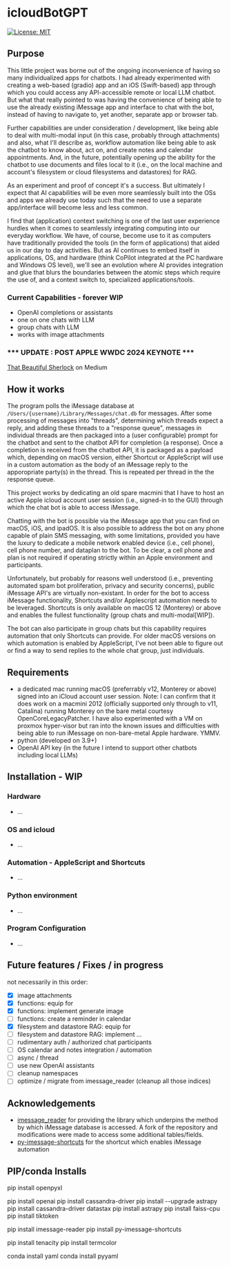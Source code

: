 # icloudBotGPT
 [![License: MIT](https://img.shields.io/badge/License-MIT-yellow.svg)](https://opensource.org/licenses/MIT)

 ## Purpose
 This little project was borne out of the ongoing inconvenience of having so many individualized apps for chatbots. I had already experimented with creating a web-based (gradio) app and an iOS (Swift-based) app through which you could access any API-accessible remote or local LLM chatbot. But what that really pointed to was having the convenience of being able to use the already existing iMessage app and interface to chat with the bot, instead of having to navigate to, yet another, separate app or browser tab.

 Further capabilities are under consideration / development, like being able to deal with multi-modal input (in this case, probably through attachments) and also, what I'll describe as, workflow automation like being able to ask the chatbot to know about, act on, and create notes and calendar appointments. And, in the future, potentially opening up the ability for the chatbot to use documents and files local to it (i.e., on the local machine and account's filesystem or cloud filesystems and datastores) for RAG.

 As an experiment and proof of concept it's a success. But ultimately I expect that AI capabilities will be even more seamlessly built into the OSs and apps we already use today such that the need to use a separate app/interface will become less and less common. 

 I find that (application) context switching is one of the last user experience hurdles when it comes to seamlessly integrating computing into our everyday workflow. We have, of course, become use to it as computers have traditionally provided the tools (in the form of applications) that aided us in our day to day activities. But as AI continues to embed itself in applications, OS, and hardware (think CoPilot integrated at the PC hardware and Windows OS level), we'll see an evolution where AI provides integration and glue that blurs the boundaries between the atomic steps which require the use of, and a context switch to, specialized applications/tools.

 ### Current Capabilities - forever WIP
 - OpenAI completions or assistants
 - one on one chats with LLM
 - group chats with LLM
 - works with image attachments

 ### *** UPDATE : POST APPLE WWDC 2024 KEYNOTE ***

[That Beautiful Sherlock](https://medium.com/@mark.emila/that-beautiful-sherlock-fc07857562f6) on Medium 

 ## How it works
 The program polls the iMessage database at `/Users/{username}/Library/Messages/chat.db` for messages. After some processing of messages into "threads", determining which threads expect a reply, and adding these threads to a "response queue", messages in individual threads are then packaged into a (user configurable) prompt for the chatbot and sent to the chatbot API for completion (a response). Once a completion is received from the chatbot API, it is packaged as a payload which, depending on macOS version, either Shortcut or AppleScript will use in a custom automation as the body of an iMessage reply to the apporopriate party(s) in the thread. This is repeated per thread in the the response queue.

 This project works by dedicating an old spare macmini that I have to host an active Apple icloud account user session (i.e., signed-in to the GUI) through which the chat bot is able to access iMessage.

 Chatting with the bot is possible via the iMessage app that you can find on macOS, iOS, and ipadOS. It is also possible to address the bot on any phone capable of plain SMS messaging, with some limitations, provided you have the luxury to dedicate a mobile network enabled device (i.e., cell phone), cell phone number, and dataplan to the bot. To be clear, a cell phone and plan is not required if operating strictly within an Apple environment and participants.

 Unfortunately, but probably for reasons well understood (i.e., preventing automated spam bot proliferation, privacy and security concerns), public iMessage API's are virtually non-existant. In order for the bot to access iMessage functionality, Shortcuts and/or Applescript automation needs to be leveraged. Shortcuts is only available on macOS 12 (Monterey) or above and enables the fullest functionality (group chats and multi-modal[WIP]).

 The bot can also participate in group chats but this capability requires automation that only Shortcuts can provide. For older macOS versions on which automation is enabled by AppleScript, I've not been able to figure out or find a way to send replies to the whole chat group, just individuals.

 ## Requirements
 - a dedicated mac running macOS (preferrably v12, Monterey or above) signed into an iCloud account user session. Note: I can confirm that it does work on a macmini 2012 (officially supported only through to v11, Catalina) running Monterey on the bare metal courtesy OpenCoreLegacyPatcher. I have also experimented with a VM on proxmox hyper-visor but ran into the known issues and difficulties with being able to run iMessage on non-bare-metal Apple hardware. YMMV.
 - python (developed on 3.9+)
 - OpenAI API key (in the future I intend to support other chatbots including local LLMs)

 ## Installation - WIP
 ### Hardware
 - ...
 
 ### OS and icloud
 - ...

 ### Automation - AppleScript and Shortcuts
 - ...
 
 ### Python environment
 - ...

 ### Program Configuration
 - ...

 ## Future features / Fixes / in progress
 not necessarily in this order:
 - [x] image attachments
 - [x] functions: equip for
 - [x] functions: implement generate image
 - [ ] functions: create a reminder in calendar
 - [x] filesystem and datastore RAG: equip for
 - [ ] filesystem and datastore RAG: implement ...
 - [ ] rudimentary auth / authorized chat participants
 - [ ] OS calendar and notes integration / automation
 - [ ] async / thread
 - [ ] use new OpenAI assistants
 - [ ] cleanup namespaces
 - [ ] optimize / migrate from imessage_reader (cleanup all those indices)

 ## Acknowledgements
 - [imessage_reader](https://github.com/niftycode/imessage_reader) for providing the library which underpins the method by which iMessage database is accessed. A fork of the repository and modifications were made to access some additional tables/fields.
 - [py-imessage-shortcuts](https://github.com/kevinschaich/py-imessage-shortcuts) for the shortcut which enables iMessage automation


## PIP/conda Installs

pip install openpyxl

pip install openai
pip install cassandra-driver
pip install --upgrade astrapy
pip install cassandra-driver datastax
pip install astrapy
pip install faiss-cpu
pip install tiktoken

pip install imessage-reader
pip install py-imessage-shortcuts

pip install tenacity
pip install termcolor

conda install yaml
conda install pyyaml

